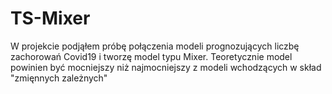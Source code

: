 # TS-Mixer

W projekcie podjąłem próbę połączenia modeli prognozujących  liczbę zachorowań Covid19 i tworzę model typu Mixer. 
Teoretycznie model powinien być mocniejszy niż najmocniejszy z modeli wchodzących w skład "zmięnnych zależnych"
